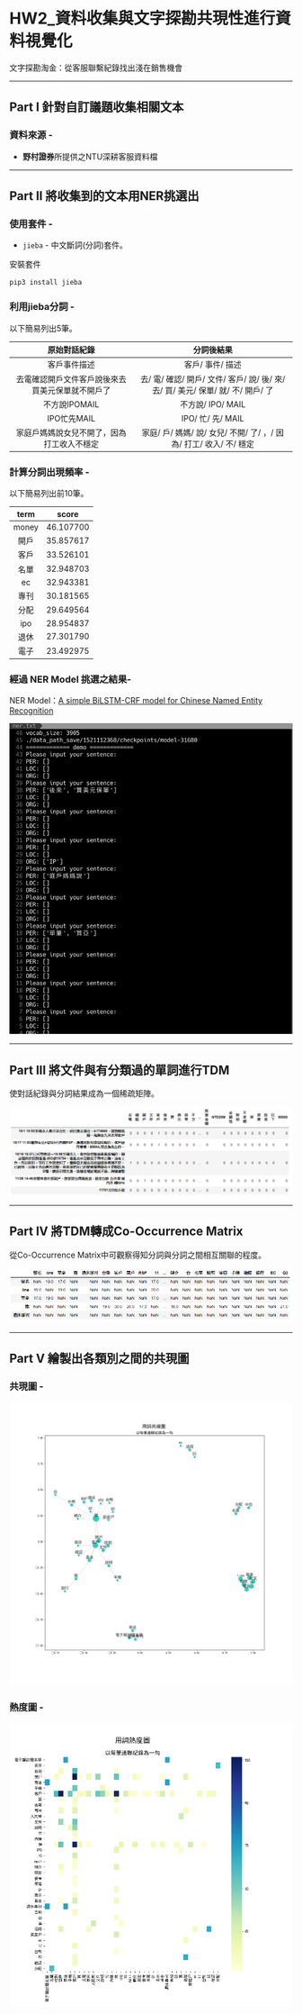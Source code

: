 # HW2_資料收集與文字探勘共現性進行資料視覺化
文字探勘淘金：從客服聯繫紀錄找出淺在銷售機會  

---

## Part I 針對自訂議題收集相關文本


### 資料來源 - 
- **野村證券**所提供之NTU深耕客服資料檔  
--- 

## Part II 將收集到的文本用NER挑選出  

### 使用套件 -   
- `jieba` - 中文斷詞(分詞)套件。

安裝套件

```
pip3 install jieba
```

### 利用jieba分詞 -   
以下簡易列出5筆。  

| **原始對話紀錄** | **分詞後結果** |
| :-------------: |:-------------:|
| 客戶事件描述 | 客戶/ 事件/ 描述 |
| 去電確認開戶文件客戶說後來去買美元保單就不開戶了 | 去/ 電/ 確認/ 開戶/ 文件/ 客戶/ 說/ 後/ 來/ 去/ 買/ 美元/ 保單/ 就/ 不/ 開戶/ 了  |
| 不方說IPOMAIL | 不方說/ IPO/ MAIL |
| IPO忙先MAIL | IPO/ 忙/ 先/ MAIL |
| 家庭戶媽媽說女兒不開了，因為打工收入不穩定 | 家庭/ 戶/ 媽媽/ 說/ 女兒/ 不開/ 了/ ，/ 因為/ 打工/ 收入/ 不/ 穩定 |

### 計算分詞出現頻率 -   
以下簡易列出前10筆。  

| **term** | **score** |
| :-------------: |:-------------:|
| money | 46.107700 |
| 開戶 | 35.857617 |
| 客戶 | 33.526101 |
| 名單 | 32.948703 |
| ec | 32.943381 |
| 專刊 | 30.181565 |
| 分配 | 29.649564 |
| ipo | 28.954837 |
| 退休 | 27.301790 |
| 電子 | 23.492975 |

### 經過 NER Model 挑選之結果-   
NER Model：[A simple BiLSTM-CRF model for Chinese Named Entity Recognition](https://github.com/Determined22/zh-NER-TF) 

![NER](images/NER.png)

--- 

## Part III 將文件與有分類過的單詞進行TDM
使對話紀錄與分詞結果成為一個稀疏矩陣。  

![TDM](images/TDM.png)

--- 

## Part IV 將TDM轉成Co-Occurrence Matrix
從Co-Occurrence Matrix中可觀察得知分詞與分詞之間相互關聯的程度。

![COM](images/COM.png)

--- 

## Part V 繪製出各類別之間的共現圖

### 共現圖 -  

![TAV](images/用詞共線圖_以每筆通聯紀錄為一句.png)

### 熱度圖 -  

![heatmap](images/用詞熱度圖_以每筆通聯紀錄為一句.png)
